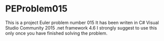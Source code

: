 PEProblem015
============
This is a project Euler problem number 015
It has been writen in 
C#
Visual Studio Community 2015
.net framework 4.6
I strongly suggest to use this only once you have  finished solving the problem.
